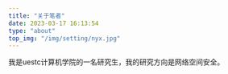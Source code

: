 ```yaml
---
title: "关于笔者"
date: 2023-03-17 16:13:54
type: "about"
top_img: "/img/setting/nyx.jpg"
---
```


我是uestc计算机学院的一名研究生，我的研究方向是网络空间安全。
